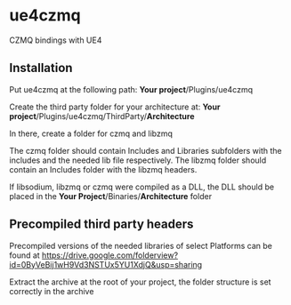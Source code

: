 # ue4czmq
CZMQ bindings with UE4

## Installation

Put ue4czmq at the following path:
**Your project**/Plugins/ue4czmq

Create the third party folder for your architecture at:
**Your project**/Plugins/ue4czmq/ThirdParty/**Architecture**

In there, create a folder for czmq and libzmq

The czmq folder should contain Includes and Libraries subfolders with the includes and the needed lib file respectively.
The libzmq folder should contain an Includes folder with the libzmq headers.

If libsodium, libzmq or czmq were compiled as a DLL, the DLL should be placed in the **Your Project**/Binaries/**Architecture** folder

## Precompiled third party headers
Precompiled versions of the needed libraries of select Platforms can be found at https://drive.google.com/folderview?id=0ByVeBij1wH9Vd3NSTUx5YU1XdjQ&usp=sharing

Extract the archive at the root of your project, the folder structure is set correctly in the archive
